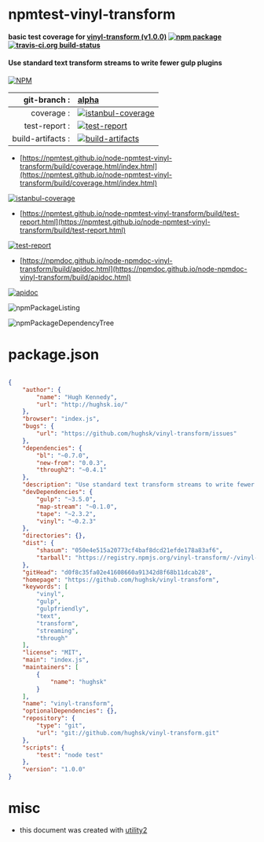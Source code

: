 # npmtest-vinyl-transform

#### basic test coverage for  [vinyl-transform (v1.0.0)](https://github.com/hughsk/vinyl-transform)  [![npm package](https://img.shields.io/npm/v/npmtest-vinyl-transform.svg?style=flat-square)](https://www.npmjs.org/package/npmtest-vinyl-transform) [![travis-ci.org build-status](https://api.travis-ci.org/npmtest/node-npmtest-vinyl-transform.svg)](https://travis-ci.org/npmtest/node-npmtest-vinyl-transform)

#### Use standard text transform streams to write fewer gulp plugins

[![NPM](https://nodei.co/npm/vinyl-transform.png?downloads=true&downloadRank=true&stars=true)](https://www.npmjs.com/package/vinyl-transform)

| git-branch : | [alpha](https://github.com/npmtest/node-npmtest-vinyl-transform/tree/alpha)|
|--:|:--|
| coverage : | [![istanbul-coverage](https://npmtest.github.io/node-npmtest-vinyl-transform/build/coverage.badge.svg)](https://npmtest.github.io/node-npmtest-vinyl-transform/build/coverage.html/index.html)|
| test-report : | [![test-report](https://npmtest.github.io/node-npmtest-vinyl-transform/build/test-report.badge.svg)](https://npmtest.github.io/node-npmtest-vinyl-transform/build/test-report.html)|
| build-artifacts : | [![build-artifacts](https://npmtest.github.io/node-npmtest-vinyl-transform/glyphicons_144_folder_open.png)](https://github.com/npmtest/node-npmtest-vinyl-transform/tree/gh-pages/build)|

- [https://npmtest.github.io/node-npmtest-vinyl-transform/build/coverage.html/index.html](https://npmtest.github.io/node-npmtest-vinyl-transform/build/coverage.html/index.html)

[![istanbul-coverage](https://npmtest.github.io/node-npmtest-vinyl-transform/build/screenCapture.buildCi.browser.%252Ftmp%252Fbuild%252Fcoverage.lib.html.png)](https://npmtest.github.io/node-npmtest-vinyl-transform/build/coverage.html/index.html)

- [https://npmtest.github.io/node-npmtest-vinyl-transform/build/test-report.html](https://npmtest.github.io/node-npmtest-vinyl-transform/build/test-report.html)

[![test-report](https://npmtest.github.io/node-npmtest-vinyl-transform/build/screenCapture.buildCi.browser.%252Ftmp%252Fbuild%252Ftest-report.html.png)](https://npmtest.github.io/node-npmtest-vinyl-transform/build/test-report.html)

- [https://npmdoc.github.io/node-npmdoc-vinyl-transform/build/apidoc.html](https://npmdoc.github.io/node-npmdoc-vinyl-transform/build/apidoc.html)

[![apidoc](https://npmdoc.github.io/node-npmdoc-vinyl-transform/build/screenCapture.buildCi.browser.%252Ftmp%252Fbuild%252Fapidoc.html.png)](https://npmdoc.github.io/node-npmdoc-vinyl-transform/build/apidoc.html)

![npmPackageListing](https://npmtest.github.io/node-npmtest-vinyl-transform/build/screenCapture.npmPackageListing.svg)

![npmPackageDependencyTree](https://npmtest.github.io/node-npmtest-vinyl-transform/build/screenCapture.npmPackageDependencyTree.svg)



# package.json

```json

{
    "author": {
        "name": "Hugh Kennedy",
        "url": "http://hughsk.io/"
    },
    "browser": "index.js",
    "bugs": {
        "url": "https://github.com/hughsk/vinyl-transform/issues"
    },
    "dependencies": {
        "bl": "~0.7.0",
        "new-from": "0.0.3",
        "through2": "~0.4.1"
    },
    "description": "Use standard text transform streams to write fewer gulp plugins",
    "devDependencies": {
        "gulp": "~3.5.0",
        "map-stream": "~0.1.0",
        "tape": "~2.3.2",
        "vinyl": "~0.2.3"
    },
    "directories": {},
    "dist": {
        "shasum": "050e4e515a20773cf4baf8dcd21efde178a83af6",
        "tarball": "https://registry.npmjs.org/vinyl-transform/-/vinyl-transform-1.0.0.tgz"
    },
    "gitHead": "d0f8c35fa02e41608660a91342d8f68b11dcab28",
    "homepage": "https://github.com/hughsk/vinyl-transform",
    "keywords": [
        "vinyl",
        "gulp",
        "gulpfriendly",
        "text",
        "transform",
        "streaming",
        "through"
    ],
    "license": "MIT",
    "main": "index.js",
    "maintainers": [
        {
            "name": "hughsk"
        }
    ],
    "name": "vinyl-transform",
    "optionalDependencies": {},
    "repository": {
        "type": "git",
        "url": "git://github.com/hughsk/vinyl-transform.git"
    },
    "scripts": {
        "test": "node test"
    },
    "version": "1.0.0"
}
```



# misc
- this document was created with [utility2](https://github.com/kaizhu256/node-utility2)
